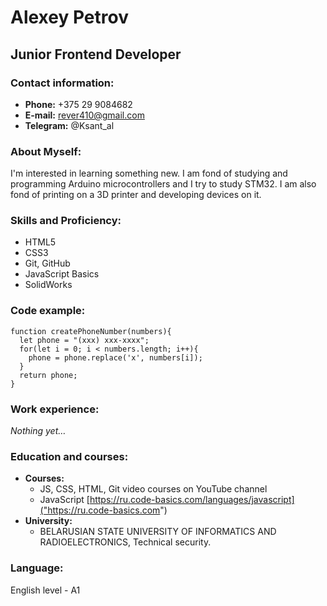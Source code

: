 # Alexey Petrov 

## Junior Frontend Developer

### Contact information:
 * **Phone:** +375 29 9084682
 * **E-mail:** rever410@gmail.com
 * **Telegram:** @Ksant_al

### About Myself:
I'm interested in learning something new. I am fond of studying and programming Arduino microcontrollers and I try to study STM32. I am also fond of printing on a 3D printer and developing devices on it.

### Skills and Proficiency:
 * HTML5
 * CSS3
 * Git, GitHub
 * JavaScript Basics
 * SolidWorks

### Code example:
```
function createPhoneNumber(numbers){
  let phone = "(xxx) xxx-xxxx";
  for(let i = 0; i < numbers.length; i++){
    phone = phone.replace('x', numbers[i]);
  }
  return phone;
}
```

### Work experience:
_Nothing yet…_

### Education and courses:
* **Courses:**
  + JS, CSS, HTML, Git video courses on YouTube channel
  + JavaScript [https://ru.code-basics.com/languages/javascript]("https://ru.code-basics.com")
* **University:** 
  + BELARUSIAN STATE UNIVERSITY OF INFORMATICS AND RADIOELECTRONICS, Technical security.

### Language:
English level - A1
